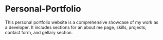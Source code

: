 # Personal-Portfolio
This personal portfolio website is a comprehensive showcase of my work as a developer. It includes sections for an about me page, skills, projects, contact form, and gellary section.
